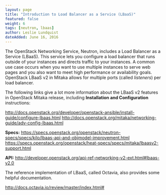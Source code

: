 ```yaml
---
layout: page
title: "Introduction to Load Balancer as a Service (LBaaS)"
featured: false
weight: 6
tags: [neutron, lbaas]
author: Leslie Lundquist
dateAdded: June 16, 2016
---
```


The OpenStack Networking Service, Neutron, includes a Load Balancer as a Service (LBaaS). This service lets you configure a load balancer that runs outside of your instances and directs traffic to your instances. A common use case occurs when you want to use multiple instances to serve web pages and you also want to meet high performance or availability goals. OpenStack LBaaS v2 in Mitaka allows for multiple ports (called _listeners_) per load balancer.

The following links give a lot more information about the LBaaS v2 features in OpenStack Mitaka release, including **Installation and Configuration** instructions:
 
http://docs.openstack.org/developer/openstack-ansible/install-guide/configure-lbaas.html
http://docs.openstack.org/mitaka/networking-guide/adv-config-lbaas.html

**Specs:**
https://specs.openstack.org/openstack/neutron-specs/specs/kilo/lbaas-api-and-objmodel-improvement.html
https://specs.openstack.org/openstack/heat-specs/specs/mitaka/lbaasv2-support.html

**API:**
http://developer.openstack.org/api-ref-networking-v2-ext.html#lbaas-v2.0

The reference implementation of LBaaS, called Octavia, also provides some helpful documentation.

http://docs.octavia.io/review/master/index.html#
